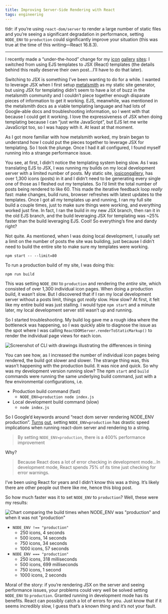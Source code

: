```yaml
---
title: Improving Server-Side Rendering with React
tags: engineering
---
```


tldr: if you’re using `react-dom/server` to render a large number of static files and you’re seeing a significant degradation in performance, setting `NODE_ENV` to `production` could significantly improve your situation (this was true at the time of this writing—React 16.8.3).

---

I recently made a “under-the-hood” change for my [icon](https://www.iosicongallery.com/) [gallery](https://macosicongallery.com) [sites](https://www.watchosicongallery.com): I switched from using EJS  templates to JSX (React) templates (the details behind this really deserve their own post...I’ll have to do that later). 

Switching to JSX is something I’ve been wanting to do for a while. I wanted to leverage JSX when I first setup [metalsmith](https://metalsmith.io) as my static site generator, but using JSX for templating didn’t seem to have a lot of buzz in the metalsmith community and I couldn’t piece together enough disparate pieces of information to get it working. EJS, meanwhile, was mentioned in the metalsmith docs as a viable templating language and had lots of Google-able docs and troubleshooting information, so I went with that because I could get it working. I love the expressiveness of JSX when doing templating because I can “just write JavaScript”, but EJS let me write JavaScript too, so I was happy with it. At least at that moment.

As I got more familiar with how metalsmith worked, my brain began to understand how I could put the pieces together to leverage JSX for templating. So I took the plunge. Once I had it all configured, I found myself running into a strange performance issue.

You see, at first, I didn’t notice the templating system being slow. As I was translating EJS to JSX, I was running my builds on my local development server with a limited number of posts. My static site, [iosicongallery](https://www.iosicongallery.com), has over 1,300 icons (posts) in it and I didn’t need to be generating every single one of those as I fleshed out my templates. So I’d limit the total number of posts being rendered to like 60. This made the iterative feedback loop _really_ fast: make changes, build runs, browser refreshes with latest updates to the templates. Once I got all my templates up and running, I ran my full site build a couple times, just to make sure things were working, and everything worked just fine. In fact, I ran the build in my new JSX branch, then ran it in the old EJS branch, and the build leveraging JSX for templating was ~25% faster than the build leveraging EJS. Cool! So everything’s fine and dandy right?

Not quite. As mentioned, when I was doing local development, I usually set a limit on the number of posts the site was building, just because I didn’t need to build the entire site to make sure my templates were working.

`npm start -- --limit=80` 

To run a production build of my site, I was doing this:

`npm run build`

This was setting `NODE_ENV` to `production` and rendering the _entire_ site, which consisted of over 1,300 individual icon pages. When doing a production build, it wasn’t slow. But I discovered that if I ran my local development server without a posts limit, things got _really_ slow. How slow? At first, it felt like my entire build was just stalling. I would type `npm start` and a minute later, my local development server still wasn’t up and running.

So I started troubleshooting. My build log gave me a rough idea where the bottleneck was happening, so I was quickly able to diagnose the issue as the spot where I was calling `ReactDOMServer.renderToStaticMarkup()` to render the individual page views for each icon. 

![Screenshot of CLI with drawings illustrating the differences in timing](https://cdn.jim-nielsen.com/blog/2019/react-dom-server-build-timing-screenshot.png)

You can see how, as I increased the number of individual icon pages being rendered, the build got slower and slower. The strange thing was, this wasn’t happening with the production build. It was nice and quick. So why was my development version running slow? The npm `start` and `build` commands were running the same underlying build command, just with a few environmental configurations, i.e.

- Production build command (fast)
  - `NODE_ENV=production node index.js`
- Local development build command (slow)
  - `node index.js`

So I Google’d keywords around “react dom server rendering NODE_ENV production”. [Turns](https://medium.com/react-university/4-practical-tips-for-drastically-improved-server-side-rendering-in-react-2df98555a26b) [out](https://malloc.fi/performance-cost-of-server-side-rendered-react-node-js), setting `NODE_ENV=production` has drastic speed implications when running react-dom server and rendering to a string.

> By setting `NODE_ENV=production`, there is a 400% performance improvement

Why?

> Because React does a lot of error checking in development mode...In development mode, React spends 75% of its time just checking for error warnings.

I’ve been using React for years and I didn’t know this was a thing. It’s likely there are other people out there like me, hence this blog post.

So how much faster was it to set `NODE_ENV` to `production`? Well, these were my results:

![Chart comparing the build times when NODE_ENV was "production" and when it was not "production"](https://cdn.jim-nielsen.com/blog/2019/react-dom-server-build-timing-comparison-chart.png)

- `NODE_ENV !== "production"`
  - 250 icons, 4 seconds
  - 500 icons, 14 seconds
  - 750 icons, 34 seconds
  - 1000 icons, 57 seconds
- `NODE_ENV === "production"`
  - 250 icons, 318 milliseconds
  - 500 icons, 699 milliseconds
  - 750 icons, 1 second
  - 1000 icons, 2 seconds

Moral of the story: if you’re rendering JSX on the server and seeing performance issues, your problems could very well be solved setting `NODE_ENV` to `production`. Granted running in development mode has its benefits. React can possibly catch a lot of errors for you. Just know that if it seems incredibly slow, I guess that’s a known thing and it’s not your fault.
